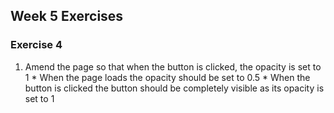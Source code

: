 ## Week 5 Exercises

### Exercise 4
1. Amend the page so that when the button is clicked, the opacity is set to 1
		* When the page loads the opacity should be set to 0.5
		* When the button is clicked the button should be completely visible as its opacity is set to 1
